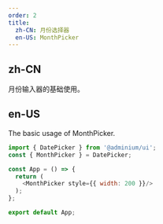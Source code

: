 ```yaml
---
order: 2
title:
  zh-CN: 月份选择器
  en-US: MonthPicker
---
```


## zh-CN

月份输入器的基础使用。

## en-US

The basic usage of MonthPicker.

```js
import { DatePicker } from '@adminium/ui';
const { MonthPicker } = DatePicker;

const App = () => {
  return (
    <MonthPicker style={{ width: 200 }}/>
  );
};

export default App;
```
